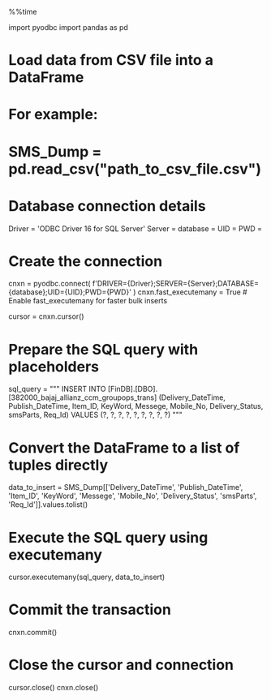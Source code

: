 %%time

import pyodbc
import pandas as pd

# Load data from CSV file into a DataFrame
# For example:
# SMS_Dump = pd.read_csv("path_to_csv_file.csv")

# Database connection details
Driver = 'ODBC Driver 16 for SQL Server'
Server = 
database =
UID =
PWD =

# Create the connection
cnxn = pyodbc.connect(
    f'DRIVER={Driver};SERVER={Server};DATABASE={database};UID={UID};PWD={PWD}'
)
cnxn.fast_executemany = True  # Enable fast_executemany for faster bulk inserts

cursor = cnxn.cursor()

# Prepare the SQL query with placeholders
sql_query = """
    INSERT INTO [FinDB].[DBO].[382000_bajaj_allianz_ccm_groupops_trans]
    (Delivery_DateTime, Publish_DateTime, Item_ID, KeyWord,
       Messege, Mobile_No, Delivery_Status, smsParts, Req_Id) 
    VALUES (?, ?, ?, ?, ?, ?, ?, ?, ?)
"""

# Convert the DataFrame to a list of tuples directly
data_to_insert = SMS_Dump[['Delivery_DateTime', 'Publish_DateTime', 'Item_ID', 
                           'KeyWord', 'Messege', 'Mobile_No', 'Delivery_Status', 
                           'smsParts', 'Req_Id']].values.tolist()

# Execute the SQL query using executemany
cursor.executemany(sql_query, data_to_insert)

# Commit the transaction
cnxn.commit()

# Close the cursor and connection
cursor.close()
cnxn.close()
